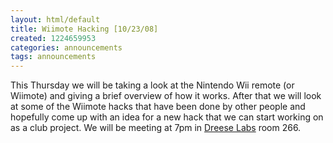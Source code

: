 ```yaml
---
layout: html/default
title: Wiimote Hacking [10/23/08]
created: 1224659953
categories: announcements
tags: announcements
---
```

This Thursday we will be taking a look at the Nintendo Wii remote (or Wiimote) and giving a brief overview of how it works. After that we will look at some of the Wiimote hacks that have been done by other people and hopefully come up with an idea for a new hack that we can start working on as a club project. We will be meeting at 7pm in [Dreese Labs](http://www.osu.edu/map/building.php?building=279) room 266.
